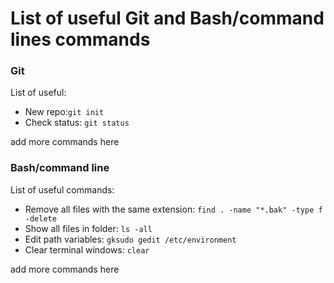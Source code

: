 # List of useful Git and Bash/command lines commands

### Git

List of useful:

- New repo:`git init`
- Check status: `git status`

add more commands here

### Bash/command line

List of useful commands:

- Remove all files with the same extension: `find . -name "*.bak" -type f -delete`
- Show all files in folder: `ls -all`
- Edit path variables: `gksudo gedit /etc/environment`
- Clear terminal windows: `clear`

add more commands here
